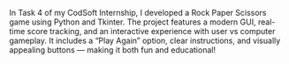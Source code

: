 In Task 4 of my CodSoft Internship, I developed a Rock Paper Scissors game using Python and Tkinter. The project features a modern GUI, real-time score tracking, and an interactive experience with user vs computer gameplay. It includes a “Play Again” option, clear instructions, and visually appealing buttons — making it both fun and educational!

